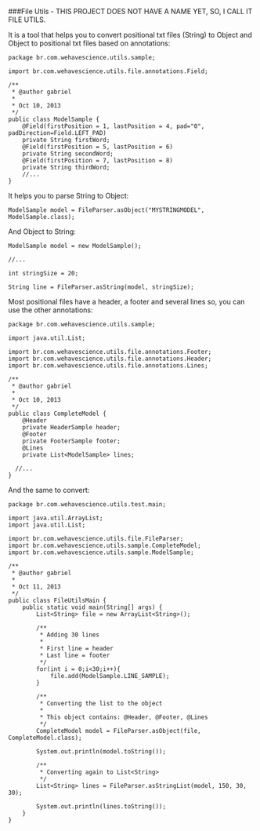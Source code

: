 ###File Utils - THIS PROJECT DOES NOT HAVE A NAME YET, SO, I CALL IT FILE UTILS.

It is a tool that helps you to convert positional txt files (String) to Object and Object to positional txt files based on annotations:

```
package br.com.wehavescience.utils.sample;

import br.com.wehavescience.utils.file.annotations.Field;

/**
 * @author gabriel
 * 
 * Oct 10, 2013
 */
public class ModelSample {
	@Field(firstPosition = 1, lastPosition = 4, pad="0", padDirection=Field.LEFT_PAD)
	private String firstWord;
	@Field(firstPosition = 5, lastPosition = 6)
	private String secondWord;
	@Field(firstPosition = 7, lastPosition = 8)
	private String thirdWord;
	//...
}
```

It helps you to parse String to Object:

```
ModelSample model = FileParser.asObject("MYSTRINGMODEL", ModelSample.class);
```

And Object to String:

```
ModelSample model = new ModelSample();

//...

int stringSize = 20;

String line = FileParser.asString(model, stringSize);
```

Most positional files have a header, a footer and several lines so, you can use the other annotations:

```
package br.com.wehavescience.utils.sample;

import java.util.List;

import br.com.wehavescience.utils.file.annotations.Footer;
import br.com.wehavescience.utils.file.annotations.Header;
import br.com.wehavescience.utils.file.annotations.Lines;

/**
 * @author gabriel
 * 
 * Oct 10, 2013
 */
public class CompleteModel {
	@Header
	private HeaderSample header;
	@Footer
	private FooterSample footer;
	@Lines
	private List<ModelSample> lines;

  //...
}
```

And the same to convert:

```
package br.com.wehavescience.utils.test.main;

import java.util.ArrayList;
import java.util.List;

import br.com.wehavescience.utils.file.FileParser;
import br.com.wehavescience.utils.sample.CompleteModel;
import br.com.wehavescience.utils.sample.ModelSample;

/**
 * @author gabriel
 *
 * Oct 11, 2013
 */
public class FileUtilsMain {
	public static void main(String[] args) {
		List<String> file = new ArrayList<String>();
		
		/**
		 * Adding 30 lines
		 * 
		 * First line = header
		 * Last line = footer
		 */
		for(int i = 0;i<30;i++){
			file.add(ModelSample.LINE_SAMPLE);
		}
		
		/**
		 * Converting the list to the object
		 * 
		 * This object contains: @Header, @Footer, @Lines
		 */
		CompleteModel model = FileParser.asObject(file, CompleteModel.class);
		
		System.out.println(model.toString());
		
		/**
		 * Converting again to List<String>
		 */
		List<String> lines = FileParser.asStringList(model, 150, 30, 30);
		
		System.out.println(lines.toString());
	}
}
```

